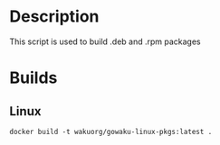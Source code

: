 # Description

This script is used to build .deb and .rpm packages

# Builds

## Linux

```
docker build -t wakuorg/gowaku-linux-pkgs:latest .
```
